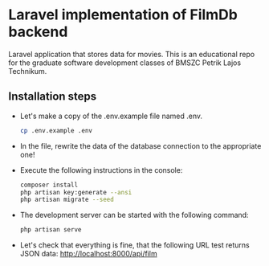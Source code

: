 # Laravel implementation of FilmDb backend

Laravel application that stores data for movies. This is an educational repo for the graduate software development classes of BMSZC Petrik Lajos Technikum.

## Installation steps

- Let's make a copy of the .env.example file named .env.
  
  ```sh
  cp .env.example .env
  ```

- In the file, rewrite the data of the database connection to the appropriate one!

- Execute the following instructions in the console:

  ```sh
  composer install
  php artisan key:generate --ansi
  php artisan migrate --seed
  ```

- The development server can be started with the following command:

  ```sh
  php artisan serve
  ```

- Let's check that everything is fine, that the following URL test returns JSON data:
  <http://localhost:8000/api/film>
